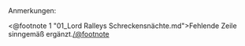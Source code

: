 <div class="anmerkungen">Anmerkungen:</div>

<@footnote 1 "01_Lord Ralleys Schreckensnächte.md">Fehlende Zeile sinngemäß ergänzt.</@footnote>
